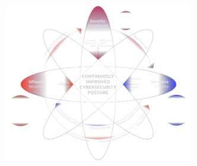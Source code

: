 <p align="center">
  <img src="assets/663b1a66def411e0461272af_Cybersecurity_Posture.svg" alt="INFOPERCEPT">
</p>
